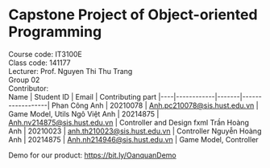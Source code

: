# Capstone Project of Object-oriented Programming
Course code: IT3100E<br />
Class code: 141177 <br />
Lecturer: Prof. Nguyen Thi Thu Trang<br />
Group 02<br />
Contributor: <br />
Name | Student ID | Email | Contributing part 
|----|------------|-------|------------------|
Phan Công Anh | 20210078 | Anh.pc210078@sis.hust.edu.vn | Game Model, Utils
Ngô Việt Anh | 20214875 | Anh.nv214875@sis.hust.edu.vn | Controller and Design fxml
Trần Hoàng Anh | 20210023 | anh.th210023@sis.hust.edu.vn | Controller
Nguyễn Hoàng Anh | 20214875 | Anh.nh214946@sis.hust.edu.vn | Game Model, Controller

Demo for our product: https://bit.ly/OanquanDemo
